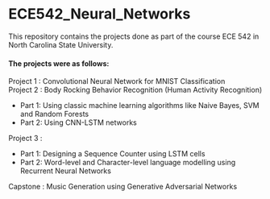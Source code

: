 # ECE542_Neural_Networks
This repository contains the projects done as part of the course ECE 542 in North Carolina State University.

#### The projects were as follows:

Project 1 : Convolutional Neural Network for MNIST Classification <br/>
Project 2 : Body Rocking Behavior Recognition (Human Activity Recognition) 
            <ul>
            <li>Part 1: Using classic machine learning algorithms like Naive Bayes, SVM and Random Forests </li>
            <li> Part 2: Using CNN-LSTM networks </li>
            </ul>
Project 3 : 
            <ul>
            <li>Part 1: Designing a Sequence Counter using LSTM cells </li>
            <li>Part 2: Word-level and Character-level language modelling using Recurrent Neural Networks</li>
            </ul>
Capstone  : Music Generation using Generative Adversarial Networks <br/> 
